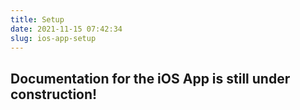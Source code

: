 ```yaml
---
title: Setup
date: 2021-11-15 07:42:34
slug: ios-app-setup
---
```

## Documentation for the iOS App is still under construction! ##
